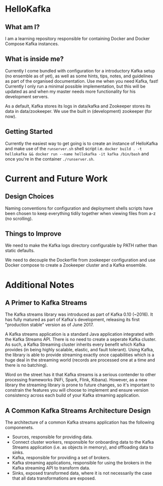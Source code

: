 # HelloKafka


What am I?
--- 

I am a learning repository responsible for containing Docker and Docker Compose Kafka instances.

What is inside me?
---

Currently I come bundled with configuration for a introductory Kafka setup (no ensemble as of yet), as well as some hints, tips, notes, and guidelines as part of the organised documentation. Use me when you need Kafka, fast! Currently I only run a minimal possible implementation, but this will be updated as and when my master needs more functionality for his development servers.

As a default, Kafka stores its logs in data/kafka and Zookeeper stores its data in data/zookeeper. We use the built in (development) zookeeper (for now).

Getting Started
---

Currently the easiest way to get going is to create an instance of HelloKafka and make use of the `runserver.sh` shell script i.e. `docker build . -t hellokafka && docker run --name hellokafka -it kafka /bin/bash` and once you're in the container `./runserver.sh`.

# Current and Future Work

Design Choices
---

Naming conventions for configuration and deployment shells scripts have been chosen to keep everything tidily together when viewing files from a-z (no scrolling).

Things to Improve
--- 

We need to make the Kafka logs directory configurable by PATH rather than static defaults.

We need to decouple the Dockerfile from zookeeper configuration and use Docker compose to create a Zookeeper cluster and a Kafka ensemble. 

# Additional Notes

A Primer to Kafka Streams 
---

The Kafka streams library was introduced as part of Kafka 0.10 (~2016). It has fully matured as part of Kafka's development, releasing its first "production stable" version as of June 2017.

A Kafka streams application is a standard Java application integrated with the Kafka Streams API. There is no need to create a seperate Kafka cluster. As such, a Kafka Streaming cluster inherits every benefit which Kafka provides (in being highly scalable, elastic, and fault tolerant). Using Kafka, the library is able to provide streaming exactly once capabilities which is a huge deal in the streaming world (records are processed one at a time and there is no batching). 

Word on the street has it that Kafka streams is a serious contender to other processing frameworks (NiFi, Spark, Flink, Kibana). However, as a new library the streaming library is prone to future changes, so it's important to constrain the features you will choose to implement and ensure version consistency across each build of your Kafka streaming application. 

A Common Kafka Streams Architecture Design
---

The architecture of a common Kafka streams application has the following componenets.

- Sources, responsible for providing data.
- Connect cluster workers, responsible for onboarding data to the Kafka Streams application (i.e. as objects in memory), and offloading data to sinks. 
- Kafka, responsible for providing a set of brokers.
- Kafka streaming applications, responsible for using the brokers in the Kafka streaming API to transform data. 
- Sinks, exposed transformed data, where it is not necessarily the case that all data transformations are exposed.